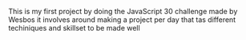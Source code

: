 This is my first project by doing the JavaScript 30 challenge made by Wesbos
it involves around making a project per day that tas different techiniques and skillset to be made well
